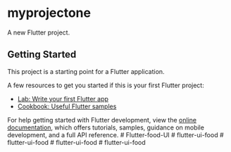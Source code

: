 # myprojectone

A new Flutter project.

## Getting Started

This project is a starting point for a Flutter application.

A few resources to get you started if this is your first Flutter project:

- [Lab: Write your first Flutter app](https://docs.flutter.dev/get-started/codelab)
- [Cookbook: Useful Flutter samples](https://docs.flutter.dev/cookbook)

For help getting started with Flutter development, view the
[online documentation](https://docs.flutter.dev/), which offers tutorials,
samples, guidance on mobile development, and a full API reference.
#   F l u t t e r - f o o d - U I  
 #   f l u t t e r - u i - f o o d  
 #   f l u t t e r - u i - f o o d  
 #   f l u t t e r - u i - f o o d  
 #   f l u t t e r - u i - f o o d  
 